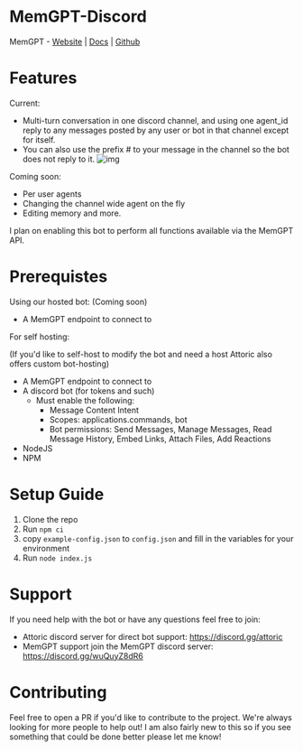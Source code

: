 # MemGPT-Discord
MemGPT - [Website](https://memgpt.ai/) | [Docs](https://memgpt.readme.io/docs) | [Github](https://github.com/cpacker/MemGPT)

# Features
Current:
- Multi-turn conversation in one discord channel, and using one agent_id reply to any messages posted by any user or bot in that channel except for itself.
- You can also use the prefix # to your message in the channel so the bot does not reply to it.
![img](https://i.gyazo.com/f196ae7a40517e80a565596b6d58ffaf.png)

Coming soon:
- Per user agents
- Changing the channel wide agent on the fly
- Editing memory and more.

I plan on enabling this bot to perform all functions available via the MemGPT API.

# Prerequistes

Using our hosted bot: (Coming soon)
- A MemGPT endpoint to connect to

For self hosting: 

(If you'd like to self-host to modify the bot and need a host Attoric also offers custom bot-hosting)
- A MemGPT endpoint to connect to
- A discord bot (for tokens and such)
    - Must enable the following:
        - Message Content Intent
        - Scopes: applications.commands, bot
        - Bot permissions: Send Messages, Manage Messages, Read Message History, Embed Links, Attach Files, Add Reactions
- NodeJS
- NPM

# Setup Guide

1. Clone the repo
2. Run `npm ci`
3. copy `example-config.json` to  `config.json` and fill in the variables for your environment 
4. Run `node index.js`

# Support

If you need help with the bot or have any questions feel free to join:
- Attoric discord server for direct bot support: https://discord.gg/attoric
- MemGPT support join the MemGPT discord server: https://discord.gg/wuQuyZ8dR6

# Contributing

Feel free to open a PR if you'd like to contribute to the project. We're always looking for more people to help out! 
I am also fairly new to this so if you see something that could be done better please let me know!
